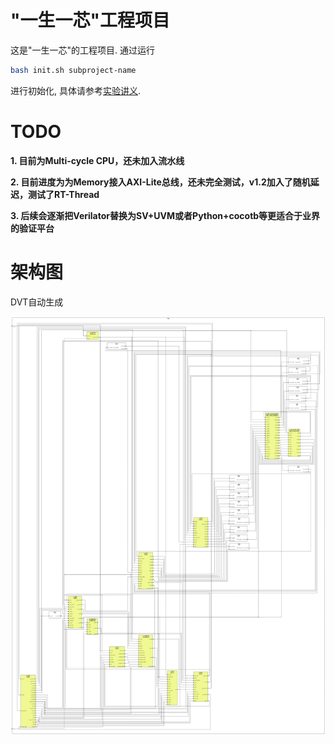 # "一生一芯"工程项目

这是"一生一芯"的工程项目. 通过运行
```bash
bash init.sh subproject-name
```
进行初始化, 具体请参考[实验讲义][lecture note].

[lecture note]: https://ysyx.oscc.cc/docs/


# TODO
**1. 目前为Multi-cycle CPU，还未加入流水线**

**2. 目前进度为为Memory接入AXI-Lite总线，还未完全测试，v1.2加入了随机延迟，测试了RT-Thread**

**3. 后续会逐渐把Verilator替换为SV+UVM或者Python+cocotb等更适合于业界的验证平台**

# 架构图
DVT自动生成

![image](/npc/schematic_of_top.png)

